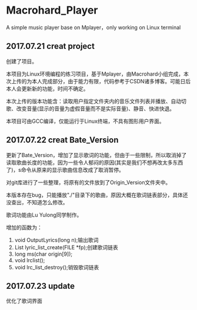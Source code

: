 # Macrohard_Player
A simple music player base on Mplayer，only working on Linux terminal

## 2017.07.21 creat project
创建了项目。

本项目为Linux环境编程的练习项目，基于Mplayer，由Macrohard小组完成，本次上传的为本人完成部分，由于能力有限，代码参考于CSDN诸多博客。可能日后本人会更新新的功能，时间不确定。

本次上传的版本功能含：读取用户指定文件夹内的音乐文件列表并播放、自动切歌、改变音量(显示的音量为虚假音量而不是实际音量)、静音、快进快退。

本项目可由GCC编译，仅能运行于Linux终端，不具有图形用户界面。

## 2017.07.22 creat Bate_Version

更新了Bate_Version，增加了显示歌词的功能，但由于一些限制，所以取消掉了读取歌曲长度的功能，因为一些令人郁闷的原因(其实是我们不想再改太多东西了)，s命令从原来的显示歌曲信息改成了取消暂停。

对git库进行了一些整理，将原有的文件放到了Origin_Version文件夹中。

本版本存在bug，只能播放"./"目录下的歌曲，原因大概在歌词链表部分，具体还没查出，不知道怎么修改。

歌词功能由Lu Yulong同学制作。

增加的函数为：

1. void OutputLyrics(long n);输出歌词
2. List lyric_list_create(FILE *fp);创建歌词链表
3. long ms(char origin[9]);
4. void lrclist();
5. void lrc_list_destroy();销毁歌词链表

## 2017.07.23 update

优化了歌词界面